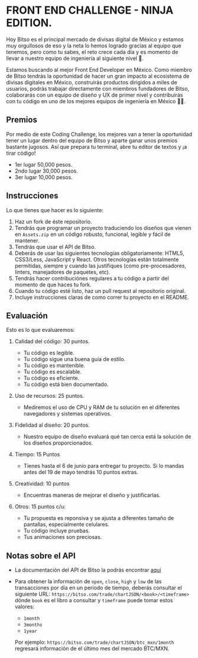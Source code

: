 # FRONT END CHALLENGE - NINJA EDITION.

Hoy Bitso es el principal mercado de divisas digital de México y estamos muy orgullosos de eso y la neta  lo hemos logrado gracias al equipo que tenemos, pero como tu sabes, el reto crece cada día y es momento de llevar a nuestro equipo de ingeniería al siguiente nivel 🚀.

Estamos buscando al mejor Front End Developer en México. Como miembro de Bitso tendrás la oportunidad de hacer un gran impacto al ecosistema de divisas digitales en México, construirás productos dirigidos a miles de usuarios, podrás trabajar directamente con miembros fundadores de Bitso, colaborarás con un equipo de diseño y UX de primer nivel y contribuirás con tu código en uno de los mejores equipos de ingeniería en México 👊💥.

## Premios
Por medio de este Coding Challenge, los mejores van a tener la oportunidad tener un lugar dentro del equipo de Bitso y aparte ganar unos premios bastante jugosos. Así que prepara tu terminal, abre tu editor de textos y ¡a tirar código!

* 1er lugar 50,000 pesos.
* 2ndo lugar 30,000 pesos.
* 3er lugar 10,000 pesos.

## Instrucciones
Lo que tienes que hacer es lo siguiente:

1. Haz un fork de éste repositorio.
2. Tendrás que programar un proyecto traduciendo los diseños que vienen en `Assets.zip` en un código robusto, funcional, legible y fácil de mantener.
3. Tendrás que usar el API de Bitso.
4. Deberás de usar las siguientes tecnologías obligatoriamente: HTML5, CSS3/Less, JavaScript y React. Otros tecnologías están totalmente permitidas, siempre y cuando las justifiques (como pre-procesadores, linters, manejadores de paquetes, etc).
5. Tendrás hacer contribuciónes regulares a tu código a partir del momento de que haces tu fork.
6. Cuando tu código esté listo, haz un pull request al repositorio original.
7. Incluye instrucciones claras de como correr tu proyecto en el README.

## Evaluación
Esto es lo que evaluaremos:

1. Calidad del código: 30 puntos.

    * Tu código es legible.
    * Tu código sigue una buena guía de estilo.
    * Tu código es mantenible.
    * Tu código es escalable.
    * Tu código es eficiente.
    * Tu código está bien documentado.

2. Uso de recursos: 25 puntos.
    * Mediremos el uso de CPU y RAM de tu solución en el diferentes navegadores y sistemas operativos.

3. Fidelidad al diseño: 20 puntos.

    * Nuestro equipo de diseño evaluará qué tan cerca está la solución de los diseños proporcionados.

4. Tiempo: 15 Puntos

    * Tienes hasta el 6 de junio para entregar tu proyecto. Si lo mandas antes del 19 de mayo tendrás 10 puntos extras.

5. Creatividad: 10 puntos

    * Encuentras maneras de mejorar el diseño y justificarlas.

6. Otros: 15 puntos c/u:

    * Tu propuesta es reponsiva y se ajusta a diferentes tamaño de pantallas, especialmente celulares.
    * Tu código incluye pruebas.
    * Tus animaciones son preciosas.
    
## Notas sobre el API

* La documentación del API de Bitso la podrás encontrar [aquí](https://bitso.com/api_info)
* Para obtener la información de `open`, `close`, `high` y `low` de las transacciones por día en un periodo de tiempo, deberás consultar el siguiente URL: 
```https://bitso.com/trade/chartJSON/<book>/<timeframe>```
dónde `book` es el libro a consultar y `timeframe` puede tomar estos valores:
    * `1month`
    * `3months`
    * `1year`
    
    Por ejemplo: `https://bitso.com/trade/chartJSON/btc_mxn/1month` regresará información de el último mes del mercado BTC/MXN.
